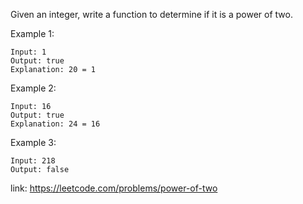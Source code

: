 Given an integer, write a function to determine if it is a power of two.

Example 1:


```
Input: 1
Output: true
Explanation: 20 = 1
```

Example 2:

```
Input: 16
Output: true
Explanation: 24 = 16
```

Example 3:

```
Input: 218
Output: false
```

link: https://leetcode.com/problems/power-of-two
